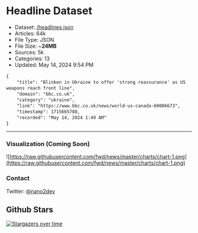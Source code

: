 # Headline Dataset

- Dataset: [/headlines.json](https://raw.githubusercontent.com/fwd/news/master/headlines.json) 
- Articles: 64k
- File Type: JSON
- File Size: ~**24MB**
- Sources: 5k
- Categories: 13
- Updated: May 14, 2024 9:54 PM

```
{
    "title": "Blinken in Ukraine to offer 'strong reassurance' as US weapons reach front line",
    "domain": "bbc.co.uk",
    "category": "ukraine",
    "link": "https://www.bbc.co.uk/news/world-us-canada-69006673",
    "timestamp": 1715665788,
    "recorded": "May 14, 2024 1:49 AM"
}
```

---

### Visualization (Coming Soon)

![https://raw.githubusercontent.com/fwd/news/master/charts/chart-1.png](https://raw.githubusercontent.com/fwd/news/master/charts/chart-1.png)

### Contact 

Twitter: [@nano2dev](https://twitter.com/nano2dev)

## Github Stars

[![Stargazers over time](https://starchart.cc/fwd/news.svg)](https://starchart.cc/fwd/news)
